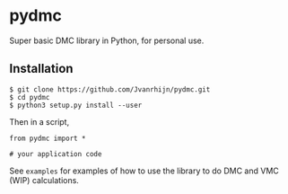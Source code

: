 # pydmc
Super basic DMC library in Python, for personal use.

## Installation

~~~
$ git clone https://github.com/Jvanrhijn/pydmc.git
$ cd pydmc
$ python3 setup.py install --user
~~~

Then in  a script,

~~~
from pydmc import *

# your application code
~~~

See `examples` for examples of how to use the library to do DMC and VMC (WIP) calculations.